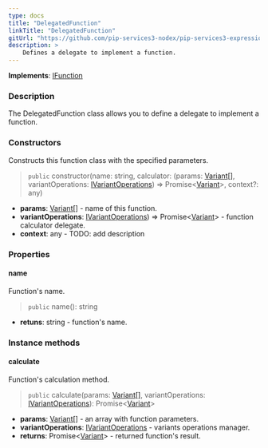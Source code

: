 ```yaml
---
type: docs
title: "DelegatedFunction"
linkTitle: "DelegatedFunction"
gitUrl: "https://github.com/pip-services3-nodex/pip-services3-expressions-nodex"
description: > 
    Defines a delegate to implement a function.
---
```


**Implements**: [IFunction](../ifunction)

### Description

The DelegatedFunction class allows you to define a delegate to implement a function.

### Constructors
Constructs this function class with the specified parameters.

> `public` constructor(name: string, calculator: (params: [Variant[]](../../../variants/variant), variantOperations: [IVariantOperations](../../../variants/ivariant_operations)) => Promise<[Variant](../../../variants/variant)>, context?: any)

- **params**: [Variant[]](../../../variants/variant) - name of this function.
- **variantOperations**: [IVariantOperations](../../../variants/ivariant_operations)) => Promise<[Variant](../../../variants/variant)> - function calculator delegate.
- **context**: any - TODO: add description

### Properties

#### name
Function's name.
> `public` name(): string

- **retuns**: string - function's name.

### Instance methods

#### calculate
Function's calculation method.

> `public` calculate(params: [Variant[]](../../../variants/variant), variantOperations: [IVariantOperations](../../../variants/ivariant_operations)): Promise<[Variant](../../../variants/variant)>

- **params**: [Variant[]](../../../variants/variant) - an array with function parameters.
- **variantOperations**: [IVariantOperations](../../../variants/ivariant_operations) - variants operations manager.
- **returns**: Promise<[Variant](../../../variants/variant)> - returned function's result.
